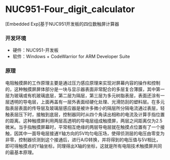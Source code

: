 # NUC951-Four_digit_calculator
[Embedded Exp]基于NUC951开发板的四位数触屏计算器

### 开发环境
- 硬件：NUC951-开发板
- 软件：Windows + CodeWarrior for ARM Developer Suite

### 原理
电阻触摸屏的工作原理主要是通过压力感应原理来实现对屏幕内容的操作和控制的，这种触摸屏屏体部分是一块与显示器表面非常配合的多层复合薄膜，其中第一层为玻璃或有机玻璃底层，第二层为隔层，第三层为多元树脂表层，表面还涂有一层透明的导电层，上面再盖有一层外表面经硬化处理、光滑防刮的塑料层。在多元脂表层表面的传导层及玻璃层感应器是被许多微小的隔层所分隔电流通过表层，轻触表层压下时，接触到底层，控制器同时从四个角读出相称的电流及计算手指位置的距离。这种触摸屏利用两层高透明的导电层组成触摸屏，两层之间距离仅为2.5微米。当手指触摸屏幕时，平常相互绝缘的两层导电层就在触摸点位置有了一个接触，因其中一面导电层接通Y轴方向的5V均匀电压场，使得侦测层的电压由零变为非零，控制器侦测到这个接通后，进行A/D转换，并将得到的电压值与5V相比，即可得触摸点的Y轴坐标，同理得出X轴的坐标，这就是所有电阻技术触摸屏共同的最基本原理。
